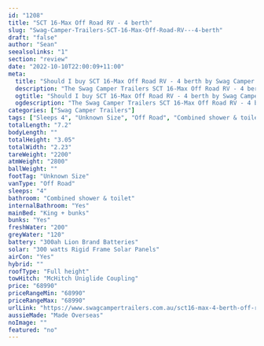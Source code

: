 ```yaml
---
id: "1208"
title: "SCT 16-Max Off Road RV - 4 berth"
slug: "Swag-Camper-Trailers-SCT-16-Max-Off-Road-RV---4-berth"
draft: "false"
author: "Sean"
seealsolinks: "1"
section: "review"
date: "2022-10-10T22:00:09+11:00"
meta:
  title: "Should I buy SCT 16-Max Off Road RV - 4 berth by Swag Camper Trailers?"
  description: "The Swag Camper Trailers SCT 16-Max Off Road RV - 4 berth is classed as Off Road, and sleeps 4 people. It is Made Overseas and comes in at Unknown Size. It generally has Combined shower & toilet."
  ogtitle: "Should I buy SCT 16-Max Off Road RV - 4 berth by Swag Camper Trailers?"
  ogdescription: "The Swag Camper Trailers SCT 16-Max Off Road RV - 4 berth is classed as Off Road, and sleeps 4 people. It is Made Overseas and comes in at Unknown Size. It generally has Combined shower & toilet."
categories: ["Swag Camper Trailers"]
tags: ["Sleeps 4", "Unknown Size", "Off Road", "Combined shower & toilet", "Full height", "60 - 70k", "Made Overseas"]
totalLength: "7.2"
bodyLength: ""
totalHeight: "3.05"
totalWidth: "2.23"
tareWeight: "2200"
atmWeight: "2800"
ballWeight: ""
footTag: "Unknown Size"
vanType: "Off Road"
sleeps: "4"
bathroom: "Combined shower & toilet"
internalBathroom: "Yes"
mainBed: "King + bunks"
bunks: "Yes"
freshWater: "200"
greyWater: "120"
battery: "300ah Lion Brand Batteries"
solar: "300 watts Rigid Frame Solar Panels"
airCon: "Yes"
hybrid: ""
roofType: "Full height"
towHitch: "McHitch Uniglide Coupling"
price: "68990"
priceRangeMin: "68990"
priceRangeMax: "68990"
urlLink: "https://www.swagcampertrailers.com.au/sct16-max-4-berth-off-road-hybrid-r-v/"
aussieMade: "Made Overseas"
noImage: ""
featured: "no"
---
```


